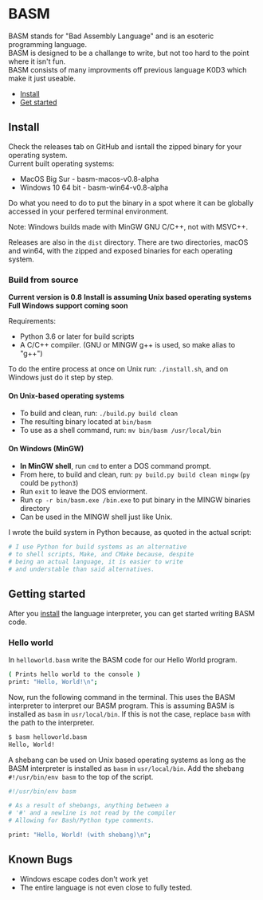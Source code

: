 # BASM

BASM stands for "Bad Assembly Language" and is an esoteric programming language.\
BASM is designed to be a challange to write, but not too hard to the point where it isn't fun.\
BASM consists of many improvments off previous language K0D3 which make it just useable.

* [Install](#install)
* [Get started](#getting-started)

## Install

Check the releases tab on GitHub and isntall the zipped binary for your operating system.\
Current built operating systems:
* MacOS Big Sur - basm-macos-v0.8-alpha
* Windows 10 64 bit - basm-win64-v0.8-alpha

Do what you need to do to put the binary in a spot where it can be globally accessed in your perfered terminal environment.

Note: Windows builds made with MinGW GNU C/C++, not with MSVC++.

Releases are also in the `dist` directory. There are two directories, macOS and win64, with the zipped and exposed binaries for each operating system.

### Build from source

**Current version is 0.8**
**Install is assuming Unix based operating systems**
**Full Windows support coming soon**

Requirements:

* Python 3.6 or later for build scripts
* A C/C++ compiler. (GNU or MINGW g++ is used, so make alias to "g++")

To do the entire process at once on Unix run: `./install.sh`, and on Windows just do it step by step.

#### On Unix-based operating systems

* To build and clean, run: `./build.py build clean`
* The resulting binary located at `bin/basm`
* To use as a shell command, run: `mv bin/basm /usr/local/bin`

#### On Windows (MinGW)

* **In MinGW shell**, run `cmd` to enter a DOS command prompt.
* From here, to build and clean, run: `py build.py build clean mingw` (`py` could be `python3`)
* Run `exit` to leave the DOS enviorment.
* Run `cp -r bin/basm.exe /bin.exe` to put binary in the MINGW binaries directory
* Can be used in the MINGW shell just like Unix.

I wrote the build system in Python because, as quoted in the actual script:

```python
# I use Python for build systems as an alternative
# to shell scripts, Make, and CMake because, despite
# being an actual language, it is easier to write 
# and understable than said alternatives.
```

<!--
A Python interpreter of version 3.6 or newer is required to build.\
The C/C++ compilers are editable in the file, but it is setup to use gcc/g++ and to build on MacOS or Linux.
-->

## Getting started

After you [install](#install) the language interpreter, you can get started writing BASM code.

### Hello world

In `helloworld.basm` write the BASM code for our Hello World program.

```sh
( Prints hello world to the console )
print: "Hello, World!\n";
```

Now, run the following command in the terminal. This uses the BASM interpreter to interpret our BASM program. This is assuming BASM is installed as `basm` in `usr/local/bin`. If this is not the case, replace `basm` with the path to the interpreter.

```sh
$ basm helloworld.basm
Hello, World!
```

A shebang can be used on Unix based operating systems as long as the BASM interpreter is installed as `basm` in `usr/local/bin`. Add the shebang `#!/usr/bin/env basm` to the top of the script.

```sh
#!/usr/bin/env basm

# As a result of shebangs, anything between a 
# '#' and a newline is not read by the compiler
# Allowing for Bash/Python type comments.

print: "Hello, World! (with shebang)\n";
```

## Known Bugs

* Windows escape codes don't work yet
* The entire language is not even close to fully tested.
